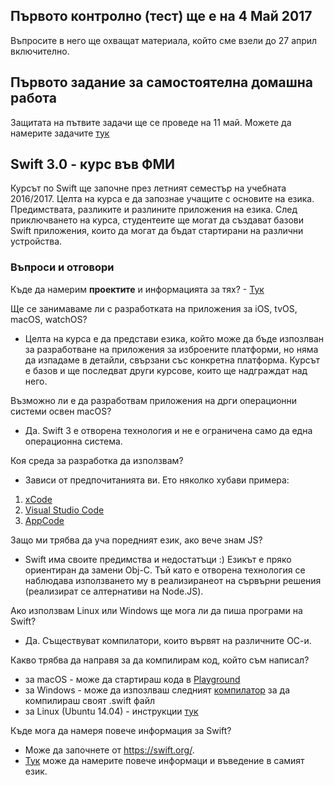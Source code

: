 ## Първото контролно (тест) ще е на 4 Май 2017

Въпросите в него ще охващат материала, който сме взели до 27 април включително.

## Първото задание за самостоятелна домашна работа

Защитата на пътвите задачи ще се проведе на 11 май. Mожете да намерите задачите [тук](homework1.md)

## Swift 3.0 - курс във ФМИ 

Курсът по Swift ще започне през летният семестър на учебната 2016/2017. Целта на курса е да запознае учащите с основите на езика. Предимствата, разликите и разлините приложения на езика. След приключването на курса, студентеите ще могат да създават базови Swift приложения, които да могат да бъдат стартирани на различни устройства.

### Въпроси и отговори

Къде да намерим __проектите__ и информацията за тях? - [Тук](projects.md)

Ще се занимаваме ли с разработката на приложения за iOS, tvOS, macOS, watchOS?
- Целта на курса е да представи езика, който може да бъде изпозлван за разработване на приложения за изброените платформи, но няма да изпадаме в детайли, свързани със конкретна платформа. Курсът е базов и ще последват други курсове, които ще надграждат над него.

Възможно ли е да разработвам приложения на дрги операционни системи освен macОS?
- Да. Swift 3 e отворена технология и не е ограничена само да една операционна система.

Коя среда за разработка да използвам?
- Зависи от предпочитанията ви. Ето няколко хубави примера:
1. [xCode](https://developer.apple.com/xcode/ide/)
2. [Visual Studio Code](https://code.visualstudio.com/Download)
3. [AppCode](https://www.jetbrains.com/objc/)

Защо ми трябва да уча поредният език, ако вече знам JS?
- Swift има своите предимства и недостатъци :) Езикът е пряко ориентиран да замени Obj-C. Тъй като е отворена технология се наблюдава използването му в реализиранеот на сървърни решения (реализират се алтернативи на Node.JS).

Ако използвам Linux или Windows ще мога ли да пиша програми на Swift?
- Да. Съществуват компилатори, които вървят на различните ОС-и.

Какво трябва да направя за да компилирам код, който съм написал?
- за macOS - може да стартираш кода в [Playground](https://developer.apple.com/swift/playgrounds/)
- за Windows - може да изпозлваш следният [компилатор](https://swiftforwindows.codeplex.com/) за да компилираш своят .swift файл
- за Linux (Ubuntu 14.04) - инструкции [тук](linux-setup.md)

Къде мога да намеря повече информация за Swift?
- Може да започнете от https://swift.org/.
- [Тук](https://developer.apple.com/library/content/documentation/Swift/Conceptual/Swift_Programming_Language/index.html) може да намерите повече информаци и въведение в самият език.
